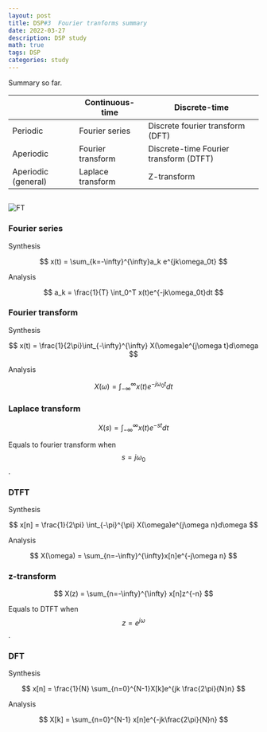 ```yaml
---
layout: post
title: DSP#3  Fourier tranforms summary
date: 2022-03-27
description: DSP study 
math: true
tags: DSP 
categories: study
---
```



Summary so far. 

|                     | Continuous-time   | Discrete-time                          |
| ------------------- | ----------------- | -------------------------------------- |
| Periodic            | Fourier series    | Discrete fourier transform (DFT)       |
| Aperiodic           | Fourier transform | Discrete-time Fourier transform (DTFT) |
| Aperiodic (general) | Laplace transform | Z-transform                            |

##  

![FT](https://tva1.sinaimg.cn/large/e6c9d24egy1h0njuewycaj20k00f040c.jpg)



### Fourier series 

Synthesis

$$
x(t) = \sum_{k=-\infty}^{\infty}a_k e^{jk\omega_0t}
$$

Analysis

$$
a_k = \frac{1}{T} \int_0^T x(t)e^{-jk\omega_0t}dt
$$

### Fourier transform 

Synthesis

$$
x(t) = \frac{1}{2\pi}\int_{-\infty}^{\infty} X(\omega)e^{j\omega t}d\omega
$$

Analysis

$$
X(\omega) = \int_{-\infty}^{\infty} x(t)e^{-j\omega_0t}dt
$$

### Laplace transform 

$$
X(s) = \int_{-\infty}^{\infty}x(t)e^{-st}dt
$$

Equals to fourier transform when $$ s=j\omega_0 $$. 

### DTFT 

Synthesis

$$
x[n] = \frac{1}{2\pi} \int_{-\pi}^{\pi} X(\omega)e^{j\omega n}d\omega
$$

Analysis

$$
X(\omega) = \sum_{n=-\infty}^{\infty}x[n]e^{-j\omega n}
$$

### z-transform 

$$
X(z) = \sum_{n=-\infty}^{\infty} x[n]z^{-n}
$$

Equals to DTFT when $$ z=e^{j\omega} $$.



### DFT 

Synthesis

$$
x[n] = \frac{1}{N} \sum_{n=0}^{N-1}X[k]e^{jk \frac{2\pi}{N}n}
$$

Analysis

$$
X[k] = \sum_{n=0}^{N-1} x[n]e^{-jk\frac{2\pi}{N}n}
$$
